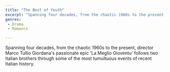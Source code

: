 ```yaml
---
title: "The Best of Youth"
excerpt: "Spanning four decades, from the chaotic 1960s to the present, director Marco Tullio Giordana's passionate epic 'La Meglio Gioventu' follows two Italian..."
genres: 
 - Drama
 - Romance

---
```


Spanning four decades, from the chaotic 1960s to the present, director Marco Tullio Giordana's passionate epic 'La Meglio Gioventu' follows two Italian brothers through some of the most tumultuous events of recent Italian history.

